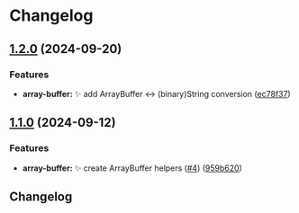 # Changelog

## [1.2.0](https://github.com/TomKopp/utils/compare/utils-array-buffer-v1.1.0...utils-array-buffer-v1.2.0) (2024-09-20)


### Features

* **array-buffer:** :sparkles: add ArrayBuffer &lt;-&gt; (binary)String conversion ([ec78f37](https://github.com/TomKopp/utils/commit/ec78f373ad0e91bdea21a8ba4e11005df46a5858))

## [1.1.0](https://github.com/TomKopp/utils/compare/utils-array-buffer-v1.0.0...utils-array-buffer-v1.1.0) (2024-09-12)


### Features

* **array-buffer:** :sparkles: create ArrayBuffer helpers ([#4](https://github.com/TomKopp/utils/issues/4)) ([959b620](https://github.com/TomKopp/utils/commit/959b620d5d2470b09b84a1a15cf9ea50867e5905))

## Changelog
